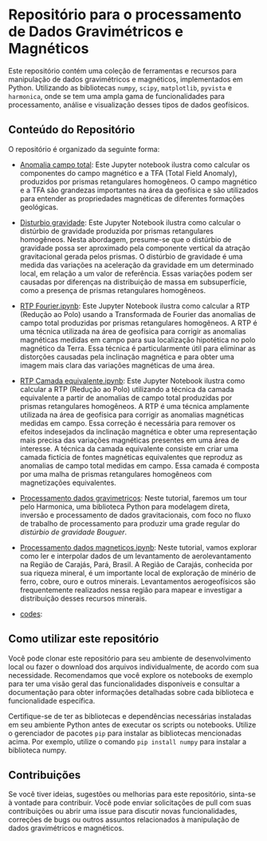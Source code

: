 # Repositório para o processamento de Dados Gravimétricos e Magnéticos

Este repositório contém uma coleção de ferramentas e recursos para manipulação de dados gravimétricos e magnéticos, implementados em Python. Utilizando as bibliotecas `numpy`, `scipy`, `matplotlib`, `pyvista` e `harmonica`, onde se tem uma ampla gama de funcionalidades para processamento, análise e visualização desses tipos de dados geofísicos.

## Conteúdo do Repositório

O repositório é organizado da seguinte forma:

- [Anomalia campo total](1_Anomalia_campo_total.ipynb): Este Jupyter notebook ilustra como calcular os componentes do campo magnético e a TFA (Total Field Anomaly), produzidos por prismas retangulares homogêneos. O campo magnético e a TFA são grandezas importantes na área da geofísica e são utilizados para entender as propriedades magnéticas de diferentes formações geológicas.

- [Disturbio gravidade](2_Disturbio_gravidade.ipynb): Este Jupyter Notebook ilustra como calcular o distúrbio de gravidade produzida por prismas retangulares homogêneos. Nesta abordagem, presume-se que o distúrbio de gravidade possa ser aproximado pela componente vertical da atração gravitacional gerada pelos prismas. O distúrbio de gravidade é uma medida das variações na aceleração da gravidade em um determinado local, em relação a um valor de referência. Essas variações podem ser causadas por diferenças na distribuição de massa em subsuperfície, como a presença de prismas retangulares homogêneos.

- [RTP Fourier.ipynb](3_RTP_Fourier.ipynb): Este Jupyter Notebook ilustra como calcular a RTP (Redução ao Polo) usando a Transformada de Fourier das anomalias de campo total produzidas por prismas retangulares homogêneos. A RTP é uma técnica utilizada na área de geofísica para corrigir as anomalias magnéticas medidas em campo para sua localização hipotética no polo magnético da Terra. Essa técnica é particularmente útil para eliminar as distorções causadas pela inclinação magnética e para obter uma imagem mais clara das variações magnéticas de uma área.

- [RTP Camada equivalente.ipynb](4_RTP_Camada_equivalente.ipynb): Este Jupyter Notebook ilustra como calcular a RTP (Redução ao Polo) utilizando a técnica da camada equivalente a partir de anomalias de campo total produzidas por prismas retangulares homogêneos. A RTP é uma técnica amplamente utilizada na área de geofísica para corrigir as anomalias magnéticas medidas em campo. Essa correção é necessária para remover os efeitos indesejados da inclinação magnética e obter uma representação mais precisa das variações magnéticas presentes em uma área de interesse. A técnica da camada equivalente consiste em criar uma camada fictícia de fontes magnéticas equivalentes que reproduz as anomalias de campo total medidas em campo. Essa camada é composta por uma malha de prismas retangulares homogêneos com magnetizações equivalentes.

- [Processamento dados gravimetricos](5_Processamento_dados_gravimetricos.ipynb): Neste tutorial, faremos um tour pelo Harmonica, uma biblioteca Python para modelagem direta, inversão e processamento de dados gravitacionais, com foco no fluxo de trabalho de processamento para produzir uma grade regular do _distúrbio de gravidade Bouguer_.

- [Processamento dados magneticos.ipynb](6_Processamento_dados_magneticos.ipynb): Neste tutorial, vamos explorar como ler e interpolar dados de um levantamento de aerolevantamento na Região de Carajás, Pará, Brasil. A Região de Carajás, conhecida por sua riqueza mineral, é um importante local de exploração de minério de ferro, cobre, ouro e outros minerais. Levantamentos aerogeofísicos são frequentemente realizados nessa região para mapear e investigar a distribuição desses recursos minerais.

- [codes](/codes): 

## Como utilizar este repositório

Você pode clonar este repositório para seu ambiente de desenvolvimento local ou fazer o download dos arquivos individualmente, de acordo com sua necessidade. Recomendamos que você explore os notebooks de exemplo para ter uma visão geral das funcionalidades disponíveis e consultar a documentação para obter informações detalhadas sobre cada biblioteca e funcionalidade específica.

Certifique-se de ter as bibliotecas e dependências necessárias instaladas em seu ambiente Python antes de executar os scripts ou notebooks. Utilize o gerenciador de pacotes `pip` para instalar as bibliotecas mencionadas acima. Por exemplo, utilize o comando `pip install numpy` para instalar a biblioteca numpy.

## Contribuições

Se você tiver ideias, sugestões ou melhorias para este repositório, sinta-se à vontade para contribuir. Você pode enviar solicitações de pull com suas contribuições ou abrir uma issue para discutir novas funcionalidades, correções de bugs ou outros assuntos relacionados à manipulação de dados gravimétricos e magnéticos.

